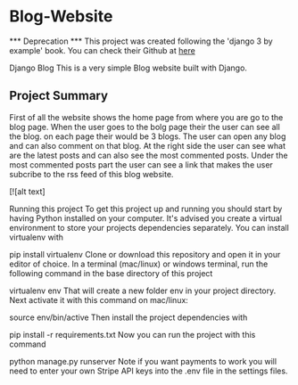 # Blog-Website
*** Deprecation ***
This project was created following the 'django 3 by example' book. You can check their Github at [here](https://github.com/PacktPublishing/Django-3-by-Example)

Django Blog
This is a very simple Blog website built with Django.

Project Summary
---
First of all the website shows the home page from where you are go to the blog page. When the user goes to the bolg page their the user can see all the blog. on each page their would be 3 blogs. The user can open any blog and can also comment on that blog. At the right side the user can see what are the latest posts and can also see the most commented posts. Under the most commented posts part the user can see a link that makes the user subcribe to the rss feed of this blog website.

[![alt text]

Running this project
To get this project up and running you should start by having Python installed on your computer. It's advised you create a virtual environment to store your projects dependencies separately. You can install virtualenv with

pip install virtualenv
Clone or download this repository and open it in your editor of choice. In a terminal (mac/linux) or windows terminal, run the following command in the base directory of this project

virtualenv env
That will create a new folder env in your project directory. Next activate it with this command on mac/linux:

source env/bin/active
Then install the project dependencies with

pip install -r requirements.txt
Now you can run the project with this command

python manage.py runserver
Note if you want payments to work you will need to enter your own Stripe API keys into the .env file in the settings files.

